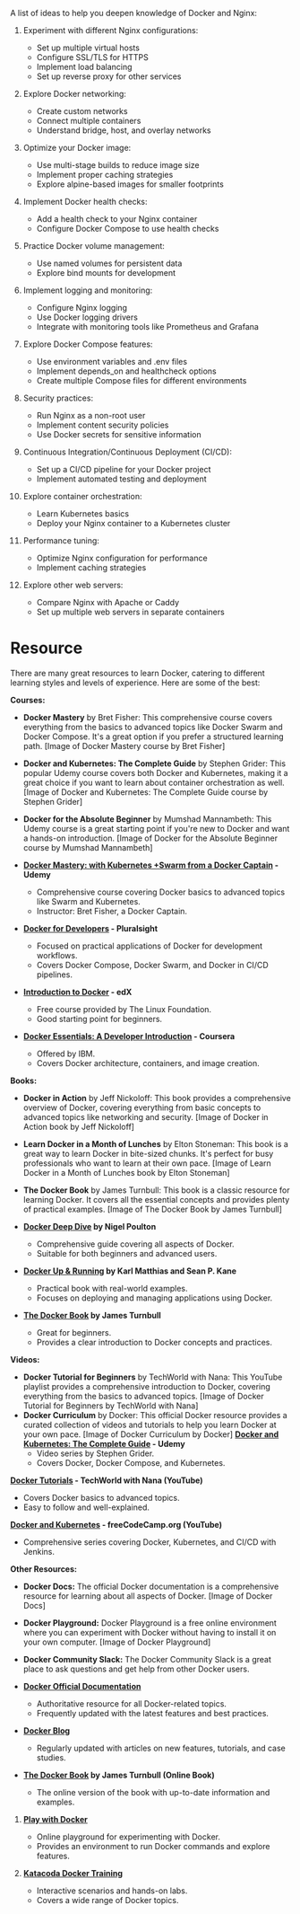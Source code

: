 
A list of ideas to help you deepen knowledge of Docker and Nginx:
1. Experiment with different Nginx configurations:
   - Set up multiple virtual hosts
   - Configure SSL/TLS for HTTPS
   - Implement load balancing
   - Set up reverse proxy for other services

2. Explore Docker networking:
   - Create custom networks
   - Connect multiple containers
   - Understand bridge, host, and overlay networks

3. Optimize your Docker image:
   - Use multi-stage builds to reduce image size
   - Implement proper caching strategies
   - Explore alpine-based images for smaller footprints

4. Implement Docker health checks:
   - Add a health check to your Nginx container
   - Configure Docker Compose to use health checks

5. Practice Docker volume management:
   - Use named volumes for persistent data
   - Explore bind mounts for development

6. Implement logging and monitoring:
   - Configure Nginx logging
   - Use Docker logging drivers
   - Integrate with monitoring tools like Prometheus and Grafana

7. Explore Docker Compose features:
   - Use environment variables and .env files
   - Implement depends_on and healthcheck options
   - Create multiple Compose files for different environments

8. Security practices:
   - Run Nginx as a non-root user
   - Implement content security policies
   - Use Docker secrets for sensitive information

9. Continuous Integration/Continuous Deployment (CI/CD):
   - Set up a CI/CD pipeline for your Docker project
   - Implement automated testing and deployment

10. Explore container orchestration:
    - Learn Kubernetes basics
    - Deploy your Nginx container to a Kubernetes cluster

11. Performance tuning:
    - Optimize Nginx configuration for performance
    - Implement caching strategies

12. Explore other web servers:
    - Compare Nginx with Apache or Caddy
    - Set up multiple web servers in separate containers


# Resource

There are many great resources to learn Docker, catering to different learning styles and levels of experience. Here are some of the best:

**Courses:**

* **Docker Mastery** by Bret Fisher: This comprehensive course covers everything from the basics to advanced topics like Docker Swarm and Docker Compose. It's a great option if you prefer a structured learning path.
[Image of Docker Mastery course by Bret Fisher]
* **Docker and Kubernetes: The Complete Guide** by Stephen Grider: This popular Udemy course covers both Docker and Kubernetes, making it a great choice if you want to learn about container orchestration as well.
[Image of Docker and Kubernetes: The Complete Guide course by Stephen Grider]
* **Docker for the Absolute Beginner** by Mumshad Mannambeth: This Udemy course is a great starting point if you're new to Docker and want a hands-on introduction.
[Image of Docker for the Absolute Beginner course by Mumshad Mannambeth]

* **[Docker Mastery: with Kubernetes +Swarm from a Docker Captain](https://www.udemy.com/course/docker-mastery/) - Udemy**
   - Comprehensive course covering Docker basics to advanced topics like Swarm and Kubernetes.
   - Instructor: Bret Fisher, a Docker Captain.

* **[Docker for Developers](https://www.pluralsight.com/courses/docker-developers) - Pluralsight**
   - Focused on practical applications of Docker for development workflows.
   - Covers Docker Compose, Docker Swarm, and Docker in CI/CD pipelines.

* **[Introduction to Docker](https://www.edx.org/course/introduction-to-docker) - edX**
   - Free course provided by The Linux Foundation.
   - Good starting point for beginners.

* **[Docker Essentials: A Developer Introduction](https://www.coursera.org/learn/docker) - Coursera**
   - Offered by IBM.
   - Covers Docker architecture, containers, and image creation.

**Books:**

* **Docker in Action** by Jeff Nickoloff: This book provides a comprehensive overview of Docker, covering everything from basic concepts to advanced topics like networking and security.
[Image of Docker in Action book by Jeff Nickoloff]
* **Learn Docker in a Month of Lunches** by Elton Stoneman: This book is a great way to learn Docker in bite-sized chunks. It's perfect for busy professionals who want to learn at their own pace.
[Image of Learn Docker in a Month of Lunches book by Elton Stoneman]
* **The Docker Book** by James Turnbull: This book is a classic resource for learning Docker. It covers all the essential concepts and provides plenty of practical examples.
[Image of The Docker Book by James Turnbull]

* **[Docker Deep Dive](https://www.amazon.com/Docker-Deep-Dive-Nigel-Poulton/dp/1521822808) by Nigel Poulton**
   - Comprehensive guide covering all aspects of Docker.
   - Suitable for both beginners and advanced users.

* **[Docker Up & Running](https://www.oreilly.com/library/view/docker-up/9781492036736/) by Karl Matthias and Sean P. Kane**
   - Practical book with real-world examples.
   - Focuses on deploying and managing applications using Docker.

* **[The Docker Book](https://www.amazon.com/Docker-Book-Developers-Operators-Administrators/dp/0692875895) by James Turnbull**
   - Great for beginners.
   - Provides a clear introduction to Docker concepts and practices.


**Videos:**

* **Docker Tutorial for Beginners** by TechWorld with Nana: This YouTube playlist provides a comprehensive introduction to Docker, covering everything from the basics to advanced topics.
[Image of Docker Tutorial for Beginners by TechWorld with Nana]
* **Docker Curriculum** by Docker: This official Docker resource provides a curated collection of videos and tutorials to help you learn Docker at your own pace.
[Image of Docker Curriculum by Docker]
**[Docker and Kubernetes: The Complete Guide](https://www.udemy.com/course/docker-and-kubernetes-the-complete-guide/) - Udemy**
   - Video series by Stephen Grider.
   - Covers Docker, Docker Compose, and Kubernetes.

**[Docker Tutorials](https://www.youtube.com/playlist?list=PLT98CRl2KxKEUHie1m24-wkyHpEsa4Y70) - TechWorld with Nana (YouTube)**
   - Covers Docker basics to advanced topics.
   - Easy to follow and well-explained.

**[Docker and Kubernetes](https://www.youtube.com/playlist?list=PLy7NrYWoggjwPggqtFsI_zMAwvG0SqYCb) - freeCodeCamp.org (YouTube)**
   - Comprehensive series covering Docker, Kubernetes, and CI/CD with Jenkins.



**Other Resources:**

* **Docker Docs:** The official Docker documentation is a comprehensive resource for learning about all aspects of Docker.
[Image of Docker Docs]
* **Docker Playground:** Docker Playground is a free online environment where you can experiment with Docker without having to install it on your own computer.
[Image of Docker Playground]
* **Docker Community Slack:** The Docker Community Slack is a great place to ask questions and get help from other Docker users.

* **[Docker Official Documentation](https://docs.docker.com/)**
   - Authoritative resource for all Docker-related topics.
   - Frequently updated with the latest features and best practices.

* **[Docker Blog](https://www.docker.com/blog/)**
   - Regularly updated with articles on new features, tutorials, and case studies.

* **[The Docker Book](https://dockerproject.org) by James Turnbull (Online Book)**
   - The online version of the book with up-to-date information and examples.

1. **[Play with Docker](https://labs.play-with-docker.com/)**
   - Online playground for experimenting with Docker.
   - Provides an environment to run Docker commands and explore features.

2. **[Katacoda Docker Training](https://www.katacoda.com/courses/docker)**
   - Interactive scenarios and hands-on labs.
   - Covers a wide range of Docker topics.

